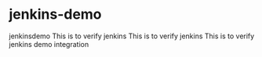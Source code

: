 # jenkins-demo
jenkinsdemo
This is to verify jenkins 
This is to verify jenkins 
This is to verify jenkins demo integration

